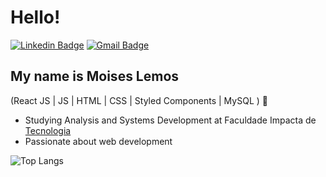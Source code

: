 
<h1>Hello!</h1>

[![Linkedin Badge](https://img.shields.io/badge/-LinkedIn-6633cc?style=flat-square&logo=Linkedin&logoColor=white&link=https://www.linkedin.com/in/moises-lemos-dev/)](https://www.linkedin.com/in/moises-lemos-dev/)
[![Gmail Badge](https://img.shields.io/badge/-moiseslemos017@gmail.com-6633cc?style=flat-square&logo=Gmail&logoColor=white&link=mailto:moiseslemos017@gmail.com)](mailto:moiseslemos017@gmail.com)


## My name is Moises Lemos
(React JS | JS | HTML | CSS | Styled Components | MySQL ) 🚀
- Studying Analysis and Systems Development at Faculdade Impacta de <a href="https://www.impacta.edu.br/">Tecnologia</a>
- Passionate about web development


![Top Langs](https://github-readme-stats.vercel.app/api/top-langs/?username=moiseslemosz&hide=TeX&layout=compact)
